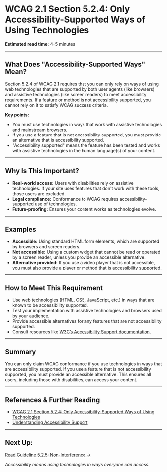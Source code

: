 <!---
title: 5.2.4 - Only Accessibility-Supported Ways of Using Technologies
series: Making the Web Accessible for All
description: An in-depth explanation of WCAG 2.1 Section 5.2.4, which requires that only accessibility-supported ways of using technologies are relied upon to meet accessibility requirements.
keywords: wcag 5.2.4, accessibility-supported, web technologies, assistive technology, conformance, accessibility support
image: WCAG-Series-5-2-4.png
imageAlt: Blue text on yellow background saying, "Web Content Accessibility Guidelines (WCAG) 5.2.4 Explained, Only Accessibility-Supported Ways"
status: published
date: 2025-07-08
excerpt: This section explains the requirement that only accessibility-supported ways of using technologies can be relied upon to meet WCAG, and what to do if a feature is not accessibility supported.
--->

# **WCAG 2.1 Section 5.2.4: Only Accessibility-Supported Ways of Using Technologies**

**Estimated read time:** 4–5 minutes

---

## **What Does "Accessibility-Supported Ways" Mean?**

Section 5.2.4 of WCAG 2.1 requires that you can only rely on ways of using web technologies that are supported by both user agents (like browsers) and assistive technologies (like screen readers) to meet accessibility requirements. If a feature or method is not accessibility supported, you cannot rely on it to satisfy WCAG success criteria.

**Key points:**
- You must use technologies in ways that work with assistive technologies and mainstream browsers.
- If you use a feature that is not accessibility supported, you must provide an alternative that is accessibility supported.
- "Accessibility supported" means the feature has been tested and works with assistive technologies in the human language(s) of your content.

---

## **Why Is This Important?**

- **Real-world access:** Users with disabilities rely on assistive technologies. If your site uses features that don't work with these tools, those users are excluded.
- **Legal compliance:** Conformance to WCAG requires accessibility-supported use of technologies.
- **Future-proofing:** Ensures your content works as technologies evolve.

---

## **Examples**

- **Accessible:** Using standard HTML form elements, which are supported by browsers and screen readers.
- **Not accessible:** Using a custom widget that cannot be read or operated by a screen reader, unless you provide an accessible alternative.
- **Alternative provided:** If you use a video player that is not accessible, you must also provide a player or method that is accessibility supported.

---

## **How to Meet This Requirement**

- Use web technologies (HTML, CSS, JavaScript, etc.) in ways that are known to be accessibility supported.
- Test your implementation with assistive technologies and browsers used by your audience.
- Provide accessible alternatives for any features that are not accessibility supported.
- Consult resources like [W3C’s Accessibility Support documentation](https://www.w3.org/WAI/WCAG21/Understanding/conformance#accessibility-support).

---

## **Summary**

You can only claim WCAG conformance if you use technologies in ways that are accessibility supported. If you use a feature that is not accessibility supported, you must provide an accessible alternative. This ensures all users, including those with disabilities, can access your content.

---

## **References & Further Reading**
- [WCAG 2.1 Section 5.2.4: Only Accessibility-Supported Ways of Using Technologies](https://www.w3.org/TR/WCAG21/#cc4)
- [Understanding Accessibility Support](https://www.w3.org/WAI/WCAG21/Understanding/conformance#accessibility-support)

---

## **Next Up:**

[Read Guideline 5.2.5: Non-Interference →](WCAG-Guideline-5-2-5-Non-Interference-Explained)

*Accessibility means using technologies in ways everyone can access.*
